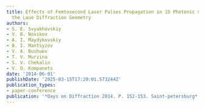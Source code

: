 ```yaml
---
title: Effects of Femtosecond Laser Pulses Propagation in 1D Photonic Crystals in
  the Laue Diffraction Geometry
authors:
- S. E. Svyakhovskiy
- V. B. Novikov
- A. I. Maydykovskiy
- B. I. Mantsyzov
- V. A. Bushuev
- T. V. Murzina
- S. V. Chekalin
- V. O. Kompanets
date: '2014-06-01'
publishDate: '2025-03-15T17:20:01.573244Z'
publication_types:
- paper-conference
publication: '*Days on Diffraction 2014. P. 152-153. Saint-petersburg*'
---
```

